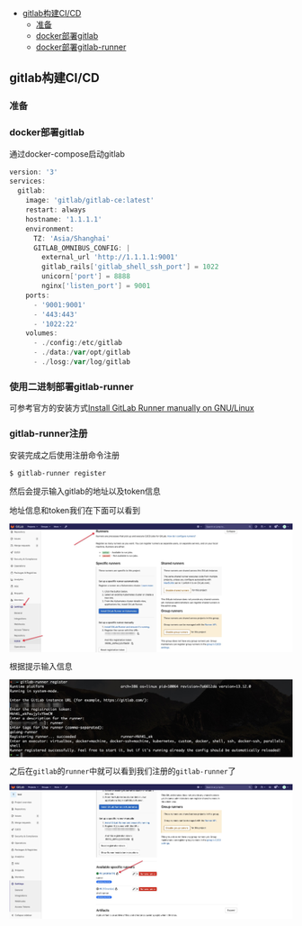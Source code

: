 <!-- START doctoc generated TOC please keep comment here to allow auto update -->
<!-- DON'T EDIT THIS SECTION, INSTEAD RE-RUN doctoc TO UPDATE -->

- [gitlab构建CI/CD](#gitlab%E6%9E%84%E5%BB%BAcicd)
  - [准备](#%E5%87%86%E5%A4%87)
  - [docker部署gitlab](#docker%E9%83%A8%E7%BD%B2gitlab)
  - [docker部署gitlab-runner](#docker%E9%83%A8%E7%BD%B2gitlab-runner)

<!-- END doctoc generated TOC please keep comment here to allow auto update -->

## gitlab构建CI/CD

### 准备 

### docker部署gitlab

通过docker-compose启动gitlab

```go
version: '3'
services:
  gitlab:
    image: 'gitlab/gitlab-ce:latest'
    restart: always
    hostname: '1.1.1.1'
    environment:
      TZ: 'Asia/Shanghai'
      GITLAB_OMNIBUS_CONFIG: |
        external_url 'http://1.1.1.1:9001'
        gitlab_rails['gitlab_shell_ssh_port'] = 1022
        unicorn['port'] = 8888
        nginx['listen_port'] = 9001
    ports:
      - '9001:9001'
      - '443:443'
      - '1022:22'
    volumes:
      - ./config:/etc/gitlab
      - ./data:/var/opt/gitlab
      - ./losg:/var/log/gitlab
```
### 使用二进制部署gitlab-runner

可参考官方的安装方式[Install GitLab Runner manually on GNU/Linux](https://docs.gitlab.com/runner/install/linux-manually.html)

### gitlab-runner注册

安装完成之后使用注册命令注册  

```
$ gitlab-runner register
```

然后会提示输入gitlab的地址以及token信息  

地址信息和token我们在下面可以看到

<img src="/img/gitlab-runner_1.jpg" alt="gitlab-runner" align=center />

根据提示输入信息 

<img src="/img/gitlab-runner_2.jpg" alt="gitlab-runner" align=center />

之后在`gitlab`的`runner`中就可以看到我们注册的`gitlab-runner`了  

<img src="/img/gitlab-runner_3.jpg" alt="gitlab-runner" align=center />



